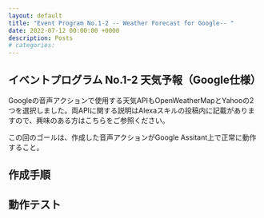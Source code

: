 ```yaml
---
layout: default
title: "Event Program No.1-2 -- Weather Forecast for Google-- "
date: 2022-07-12 00:00:00 +0000
description: Posts
# categories:
---
```


## **イベントプログラム No.1-2 天気予報（Google仕様）**

Googleの音声アクションで使用する天気APIもOpenWeatherMapとYahooの2つを選択しました。両APIに関する説明はAlexaスキルの投稿内に記載がありますので、興味のある方はこちらをご参照ください。

この回のゴールは、作成した音声アクションがGoogle Assitant上で正常に動作すること。



## **作成手順**


## **動作テスト**
